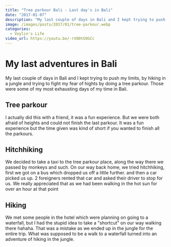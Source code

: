 ```yaml
---
title: "Tree parkour Bali - Last day's in Bali"
date: "2017-01-07"
description: "My last couple of days in Bali and I kept trying to push my limits, by hiking in a jungle and trying to fight my fear of hights by doing a tree parkour. Those were some of my most exhausting days of my time in Bali."
image: /images/posts/2017/01/tree-parkour.webp
categories:
  - Voylin's Life
video_url: https://youtu.be/-rVO0tG9GCc
---
```


# My last adventures in Bali

My last couple of days in Bali and I kept trying to push my limits, by hiking in a jungle and trying to fight my fear of hights by doing a tree parkour. Those were some of my most exhausting days of my time in Bali.

## Tree parkour

I actually did this with a friend, it was a fun experience. But we were both afraid of heights and could not finish the last parkour. It was a fun experience but the time given was kind of short if you wanted to finish all the parkours.

## Hitchhiking

We decided to take a taxi to the tree parkour place, along the way there we passed by monkeys and such. On our way back home, we tried hitchhiking, first we got on a bus which dropped us off a little further. and then a car picked us up. 2 foreigners rented that car and asked their driver to stop for us. We really appreciated that as we had been walking in the hot sun for over an hour at that point

## Hiking

We met some people in the hotel which were planning on going to a waterfall, but I had the stupid idea to take a "shortcut" on our way walking there hahaha. That was a mistake as we ended up in the jungle for the entire trip. What was supposed to be a walk to a waterfall turned into an adventure of hiking in the jungle.